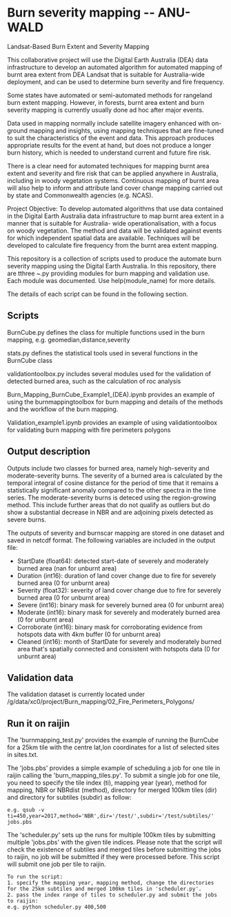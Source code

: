 # Burn severity mapping -- ANU-WALD
Landsat-Based Burn Extent and Severity Mapping

This collaborative project will use the Digital Earth Australia (DEA) data
infrastructure to develop an automated algorithm for automated mapping of burnt area extent from
DEA Landsat that is suitable for Australia-wide deployment, and can be used to determine burn
severity and fire frequency.

Some states have automated or semi-automated methods for rangeland burn extent
mapping. However, in forests, burnt area extent and burn severity mapping is currently usually done
ad hoc after major events.

Data used in mapping normally include satellite imagery enhanced with
on-ground mapping and insights, using mapping techniques that are fine-tuned to suit the
characteristics of the event and data. This approach produces appropriate results for the event at
hand, but does not produce a longer burn history, which is needed to understand current and future
fire risk.

There is a clear need for automated techniques for mapping burnt area extent and severity
and fire risk that can be applied anywhere in Australia, including in woody vegetation systems.
Continuous mapping of burnt area will also help to inform and attribute land cover change mapping
carried out by state and Commonwealth agencies (e.g. NCAS).

Project Objective: To develop automated algorithms that use data contained in the Digital Earth
Australia data infrastructure to map burnt area extent in a manner that is suitable for Australia-
wide operationalisation, with a focus on woody vegetation. The method and data will be
validated against events for which independent spatial data are available. Techniques will be
developed to calculate fire frequency from the burnt area extent mapping.

This repository is a collection of scripts used to produce the automate burn severity mapping using the Digital Earth Australia. In this repository, there are tthree ~.py providing modules for burn mapping and validation use. Each module was documented. Use help(module_name) for more details.

The details of each script can be found in the following section.

## Scripts
BurnCube.py defines the class for multiple functions used in the burn mapping, e.g. geomedian,distance,severity

stats.py defines the statistical tools used in several functions in the BurnCube class

validationtoolbox.py includes several modules used for the validation of detected burned area, such as the calculation of roc analysis

Burn_Mapping_BurnCube_Example1_(DEA).ipynb  provides an example of using the burnmappingtoolbox for burn mapping and details of the methods and the workflow of the burn mapping.

Validation_example1.ipynb provides an example of using validationtoolbox for validating burn mapping with fire perimeters polygons


## Output description
Outputs include two classes for burned area, namely high-severity and moderate-severity burns. The severity of a burned area is calculated by the temporal integral of cosine distance for the period of time that it remains a statistically significant anomaly compared to the other spectra in the time series. The moderate-severity burns is deteced using the region-growing method. This include further areas that do not qualify as outliers but do show a substantial decrease in NBR and are adjoining pixels detected as severe burns.

The outputs of severity and burnscar mapping are stored in one dataset and saved in netcdf format. The following variables are included in the output file:

- StartDate (float64): detected start-date of severely and moderately burned area (nan for unburnt area)
- Duration (int16): duration of land cover change due to fire for severely burned area (0 for unburnt area)
- Severity (float32): severity of land cover change due to fire for severely burned area  (0 for unburnt area)
- Severe (int16): binary mask for severely burned area (0 for unburnt area)
- Moderate (int16): binary mask for severely and moderately burned area (0 for unburnt area)
- Corroborate (int16): binary mask for corroborating evidence from hotspots data with 4km buffer (0 for unburnt area)
- Cleaned (int16): month of StartDate for severely and moderately burned area that's spatially connected and consistent with hotspots data (0 for unburnt area)

## Validation data
The validation dataset is currently located under /g/data/xc0/project/Burn_mapping/02_Fire_Perimeters_Polygons/

## Run it on raijin
The 'burnmapping_test.py' provides the example of running the BurnCube for a 25km tile with the centre lat,lon coordinates for a list of selected sites in sites.txt. 


The 'jobs.pbs' provides a simple example of scheduling a job for one tile in raijin calling the 'burn_mapping_tiles.py'.
    To submit a single job for one tile, you need to specify the tile index (ti), mapping year (year), method for mapping, NBR or NBRdist (method), directory for merged 100km tiles (dir) and directory for subtiles (subdir) as follow:
    
    e.g. qsub -v ti=450,year=2017,method='NBR',dir='/test/',subdir='/test/subtiles/' jobs.pbs


The 'scheduler.py' sets up the runs for multiple 100km tiles by submitting multiple 'jobs.pbs' with the given tile indices. Please note that the script will check the existence of subtiles and merged tiles before submitting the jobs to raijin, no job will be submitted if they were processed before. This script will submit one job per tile to raijin. 

    To run the script:
    1. specify the mapping year, mapping method, change the directories for the 25km subtiles and merged 100km tiles in 'scheduler.py'. 
    2. pass the index range of tiles to scheduler.py and submit the jobs to raijin: 
    e.g. python scheduler.py 400,500


